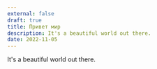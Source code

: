 ```yaml
---
external: false
draft: true
title: Привет мир
description: It's a beautiful world out there.
date: 2022-11-05
---
```


It's a beautiful world out there.
